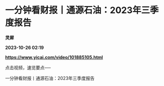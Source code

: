 # 一分钟看财报丨通源石油：2023年三季度报告
**灵犀**

**2023-10-26 02:19**

**https://www.yicai.com/video/101885105.html**

点击视频，速览要点──

一分钟看财报丨通源石油：2023年三季度报告